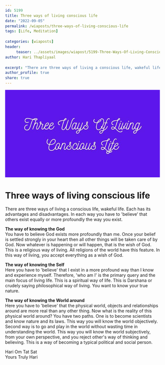 ```yaml
---
id: 5199 
title: Three ways of living conscious life
date: "2022-09-05"
permalink: /wiaposts/three-ways-of-living-conscious-life
tags: [Life, Meditation]    

categories: [wiaposts] 
header:
     teaser: ../assets/images/wiapost/5199-Three-Ways-Of-Living-Conscious-Life.jpg
author: Hari Thapliyaal 

excerpt: "There are three ways of living a conscious life, wakeful life. Each has its advantages and disadvantages. In each way you have to 'believe' that others exist equally or more profoundly the way you exist. **The way of knowing the"
author_profile: true 
share: true 
---
```

![Three ways of living conscious life](../assets/images/wiapost/5199-Three-Ways-Of-Living-Conscious-Life.jpg)        
    
# Three ways of living conscious life    
   
There are three ways of living a conscious life, wakeful life. Each has its advantages and disadvantages. In each way you have to 'believe' that others exist equally or more profoundly the way you exist.     
    
**The way of knowing the God**    
You have to believe God exists more profoundly than me. Once your belief is settled strongly in your heart then all other things will be taken care of by God. Now whatever is happening or will happen, that is the wish of God. This is a religious way of living. All religions of the world have this feature. In this way of living, you accept everything as a wish of God.    
    
**The way of knowing the Self**     
Here you have to 'believe' that I exist in a more profound way than I know and experience myself. Therefore, 'who am I' is the primary query and the main focus of living life. This is a spiritual way of life. This is Darshana or crudely saying philosophical way of living. You want to know your true nature.     
    
**The way of knowing the World around**    
Here you have to 'believe' that the physical world, objects and relationships around are more real than any other thing. Now what is the reality of this physical world around? You have two paths. One is to become scientists and know nature and its laws. This way you will know the world objectively. Second way is to go and play in the world without wasting time in understanding the world. This way you will know the world subjectively, from your own perspective, and you reject other's way of thinking and believing. This is a way of becoming a typical political and social person.     
    
Hari Om Tat Sat     
Yours Truly Hari    
